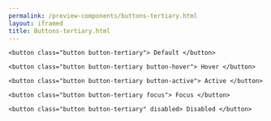 ```yaml
--- 
permalink: /preview-components/buttons-tertiary.html
layout: iframed 
title: Buttons-tertiary.html
---
```

<div class="container py-8">

    <button class="button button-tertiary"> Default </button>

    <button class="button button-tertiary button-hover"> Hover </button>

    <button class="button button-tertiary button-active"> Active </button>

    <button class="button button-tertiary focus"> Focus </button>

    <button class="button button-tertiary" disabled> Disabled </button>

</div>